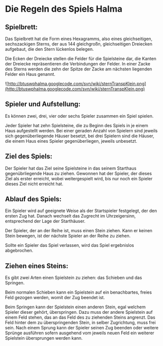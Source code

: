 # Die Regeln des Spiels Halma #

## Spielbrett: ##
Das Spielbrett hat die Form eines Hexagramms, also eines gleichseitigen, sechszackigen Sterns, der aus 144 gleichgroßn, gleichseitigen Dreiecken aufgebaut, die den Stern lückenlos belegen.

Die Ecken der Dreiecke stellen die Felder für die Spielsteine dar, die Kanten der Dreiecke repräsentieren die Verbindungen der Felder. In einer Zacke des Sterns werden die zehn der Spitze der Zacke am nächsten liegenden Felder ein Haus genannt.

![http://btuswphalma.googlecode.com/svn/wiki/sternTranspKlein.png](http://btuswphalma.googlecode.com/svn/wiki/sternTranspKlein.png)

## Spieler und Aufstellung: ##
Es können zwei, drei, vier oder sechs Spieler zusammen ein Spiel spielen.

Jeder Spieler hat zehn Spielsteine, die zu Beginn des Spiels in je einem Haus aufgestellt werden. Bei einer geraden Anzahl von Spielern sind jeweils sich gegenüberliegende Häuser besetzt, bei drei Spielern sind die Häuser, die einem Haus eines Spieler gegenüberliegen, jeweils unbesetzt.

## Ziel des Spiels: ##
Der Spieler hat das Ziel seine Spielsteine in das seinem Starthaus gegenübrliegende Haus zu ziehen. Gewonnen hat der Spieler, der dieses Ziel als erster erreicht, wobei weitergespielt wird, bis nur noch ein Spieler dieses Ziel nicht erreicht hat.

## Ablauf des Spiels: ##
Ein Spieler wird auf geeignete Weise als der Startspieler festgelegt, der den ersten Zug hat. Danach wechselt das Zugrecht im Uhrzeigersinn, entsprechend der Lage der Starthäuser.

Der Spieler, der an der Reihe ist, muss einen Stein ziehen. Kann er keinen Stein bewegen, ist der nächste Spieler an der Reihe zu ziehen.

Sollte ein Spieler das Spiel verlassen, wird das Spiel ergebnislos abgebrochen.

## Ziehen eines Steins: ##
Es gibt zwei Arten einen Spielstein zu ziehen: das Schieben und das Springen.

Beim normalen Schieben kann ein Spielstein auf ein benachbartes, freies Feld gezogen werden, womit der Zug beendet ist.

Beim Springen kann der Spielstein einen anderen Stein, egal welchem Spieler dieser gehört, überspringen. Dazu muss der andere Spielstein auf einem Feld stehen, das an das Feld des zu ziehenden Steins angrenzt. Das Feld hinter dem zu überspringenden Stein, in selber Zugrichtung, muss frei sein. Nach einem Sprung kann der Spieler seinen Zug beenden oder weitere Sprünge ausführen sofern ausgehend vom jeweils neuen Feld ein weiterer Spielstein übersprungen werden kann.
